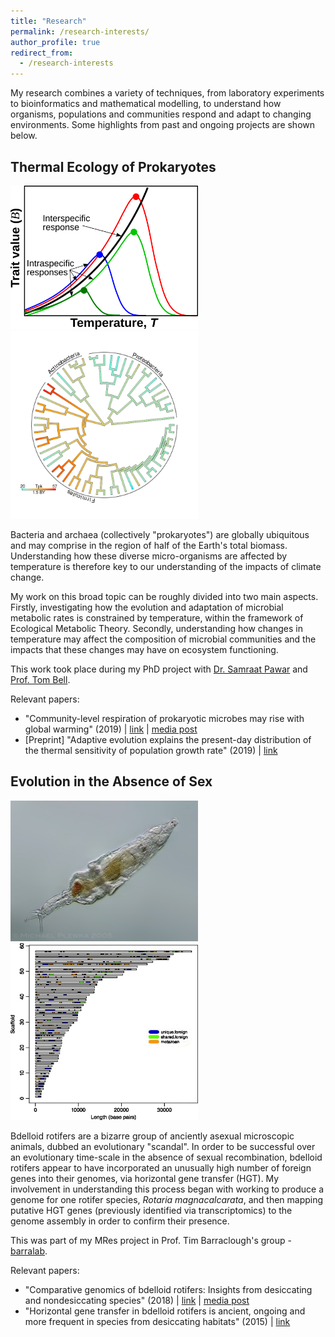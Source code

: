 ```yaml
---
title: "Research"
permalink: /research-interests/
author_profile: true
redirect_from: 
  - /research-interests
---
```


My research combines a variety of techniques, from laboratory experiments to bioinformatics and mathematical modelling, to understand how organisms,
populations and communities respond and adapt to changing environments. Some highlights from past and ongoing projects are shown below.

## Thermal Ecology of Prokaryotes

<p float="left">
  <img src="/images/conceptual_TPC.png" width="300" />
  <img src="/images/Tpk_evolution.png" width="300" />
</p>

Bacteria and archaea (collectively "prokaryotes") are globally ubiquitous and may
comprise in the region of half of the Earth's total biomass. Understanding how these
diverse micro-organisms are affected by temperature is therefore key to our understanding
of the impacts of climate change.

My work on this broad topic can be roughly divided into two main aspects. Firstly,
investigating how the evolution and adaptation of microbial metabolic rates is
constrained by temperature, within the framework of Ecological Metabolic Theory. Secondly,
understanding how changes in temperature may affect the composition of microbial communities
and the impacts that these changes may have on ecosystem functioning.

This work took place during my PhD project with [Dr. Samraat Pawar](https://mhasoba.pythonanywhere.com/pawarlab/default/index "Pawar Lab") 
and [Prof. Tom Bell](https://bellmicrobelab.wordpress.com "Bell Lab").

Relevant papers: 

  * "Community-level respiration of prokaryotic microbes may rise with global warming" (2019)  &#124; [link](https://www.nature.com/articles/s41467-019-13109-1)  &#124; [media post](https://www.imperial.ac.uk/news/193867/bacteria-contribute-more-climate-change-planet/)
  * [Preprint] "Adaptive evolution explains the present-day distribution of the thermal sensitivity of population growth rate" (2019) &#124; [link](https://www.biorxiv.org/content/10.1101/712885v1.abstract)

## Evolution in the Absence of Sex

<p float="left">
  <img src="/images/Rotaria-neptunoida.jpg" width="300" />
  <img src="/images/Eyres2015_Fig4.png" width="300" />
</p>

Bdelloid rotifers are a bizarre group of anciently asexual microscopic animals, dubbed
an evolutionary "scandal". In order to be successful over an evolutionary time-scale in
the absence of sexual recombination, bdelloid rotifers appear to have incorporated an 
unusually high number of foreign genes into their genomes, via horizontal gene transfer (HGT). 
My involvement in understanding this process began with working to produce a genome for
one rotifer species, *Rotaria magnacalcarata*, and then mapping putative HGT genes (previously
identified via transcriptomics) to the genome assembly in order to confirm their presence.

This was part of my MRes project in Prof. Tim Barraclough's group - [barralab](http://barralab.bio.ic.ac.uk/).

Relevant papers: 
  * "Comparative genomics of bdelloid rotifers: Insights from desiccating and nondesiccating species" (2018) &#124; [link](https://doi.org/10.1371/journal.pbio.2004830) &#124; [media post](https://www.imperial.ac.uk/news/185867/we-still-dont-know-strange-celibate/)
  * "Horizontal gene transfer in bdelloid rotifers is ancient, ongoing and more frequent in species from desiccating habitats" (2015) &#124; [link](http://bmcbiol.biomedcentral.com/articles/10.1186/s12915-015-0202-9)

